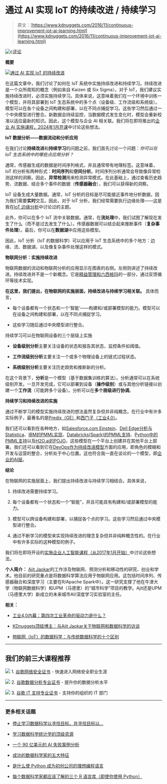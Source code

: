 # 通过 AI 实现 IoT 的**持续改进** / **持续学习**

> 原文：[https://www.kdnuggets.com/2016/11/continuous-improvement-iot-ai-learning.html](https://www.kdnuggets.com/2016/11/continuous-improvement-iot-ai-learning.html)

![c](../Images/3d9c022da2d331bb56691a9617b91b90.png)[评论](#comments)

**概要**

[![通过 AI 实现 IoT 的持续改进](../Images/08237e2fdfda5c6e9420d8bafa23ba09.png)](/wp-content/uploads/continuous-improvement-Iot-ai.png)

在这篇文章中，我们讨论了如何在 IoT 系统中实施持续改进和持续学习。持续改进是一个众所周知的概念（例如来自 Kaizen 或 Six Sigma）。对于 IoT，我们建议实施持续改进时，必须实施持续学习。具体来说，这意味着我们在一个环境中训练一个模型，并将其部署到 IoT 生态系统中的多个点（设备级、工作流级和系统级）。模型可以在各个设备之间构建和部署，以在不同点捕捉学习。这些学习然后通过一个中央模型进行整合。新数据会持续监控，当数据模式发生变化时，模型会重新校准以适应最新的知识。因此，这个模型与企业 AI 相关联。我们将在即将推出的[企业 AI 实施课程，2024年1月开课](/2016/11/futuretext-implementing-enterprise-ai-course.html)中讨论这些想法。

**IoT 数据分析——数据流动和分析应用**

在我们讨论**持续改进**和**持续学习**的问题之前，我们首先讨论一个问题：*你可以在 IoT 生态系统中的哪些点应用分析？*

通常，传感器生成的数据是时间序列格式，并且通常带有地理标签。这意味着，IoT 的分析有两种形式：**时间序列**和**空间分析**。时间序列分析通常会导致像异常检测这样的洞察。因此，**异常检测**用来检测异常模式。在此基础上，通过查看历史趋势、流数据、结合多个事件的数据（**传感器融合**），我们可以获得新的洞察。

IoT 设备生成大量数据。通常，IoT 分析的目标是尽可能接近事件地分析数据，因为我们需要**实时**交互。因此，对于 IoT 分析，我们经常需要执行边缘处理——这是我在[IoT 边缘分析](/2016/09/evolution-iot-edge-analytics.html)中讨论过的主题。

此外，你可以在多个 IoT 流中关联数据。通常，在**流处理**中，我们试图了解现在发生了什么（而不是过去发生了什么）。传感器数据可以结合起来推断事件（**复杂事件处理**）。最后，你可以在**数据湖**中应用这些模型。

因此，IoT 分析（IoT 的数据科学）可以应用于 IoT 生态系统中的多个地方：边缘、流、数据湖，以及像复杂事件处理这样的模式。

**物联网分析：实施持续改进**

物联网数据的流动和物联网分析的应用显示在图表的右侧。左侧则讲述了持续改进。持续改进并不是一个新概念。它是[精益管理和六西格玛](kaizen%20https:/www.isixsigma.com/methodology/kaizen/kaizen-six-sigma-ensures-continuous-improvement/)的一部分，通过反馈循环等技术实现。

**在这里，我们提出，在物联网的实施层面，持续改进与持续学习相关联。** 具体而言，

+   每个设备都有一个状态和一个‘智能’——构建和/或部署模型的能力。模型可以在设备之间构建和部署，以在不同点捕捉学习。

+   这些学习随后通过中央模型进行整合。

持续学习可以在物联网设备的三个层级上实施

+   **设备级别分析**主要关注设备的状态和报告其状态，监控条件如阈值。

+   **工作流级别分析**主要关注一个或多个物理设备上的链式过程状态。

+   **系统级别分析**主要关注历史趋势和推断新的分析。

在这个背景下，**分析**是一个模型（基于数据集训练的算法）。分析通常可以在系统级别开发。一旦开发完成，它可以部署到设备（**操作级别**）或与其他分析链接以创建一个**工作流**（可能跨多个设备）。分析可以在**多个层级进行协调**。

**持续学习和持续改进的实施**

通过不断学习的模型实施持续改进的想法虽然复杂但并非纯概念。在行业中有许多实际例子，最著名的是[Predix（GE）](https://www.ge.com/digital/sites/default/files/APM-Asset%20Performance%20Management-GE-Digital-infographic.pdf)和[西门子（工业4.0）](https://www.siemens.com/content/dam/mam/tag-siemens-com/projects/customer-magazine/print-archiv/advance/adv152-en-screen.pdf)。

我们还可以看到在各种地方，如[Salesforce.com Einstein](https://www.salesforce.com/eu/products/einstein/overview/)、[Dell Edge分析与Statistica](https://www.dell.com/en-us/work/learn/internet-of-things-analytics)、[IBM的PMML实现](https://www.ibm.com/developerworks/library/ba-ind-PMML1/)、[Databricks(Spark)的PMML支持](https://databricks.com/blog/2015/07/02/pmml-support-in-apache-spark-mllib.html)、[Python中的PMML支持](http://stackoverflow.com/questions/33221331/export-python-scikit-learn-models-into-pmml)以及[H2O.ai的POJO](http://docs.h2o.ai/h2o/latest-stable/h2o-docs/productionizing.html)，这些模型在一个平台上创建并在其他平台上部署。我们还可以看到它在[DevOps作为持续改进模型](https://www.zdnet.com/article/a-better-name-for-devops-continuous-improvement/)方面的应用，即角色的模糊和开发与运营的整合，分析处于中心位置。这也符合我一直在谈论的一个模型，即[企业的AI层](http://www.opengardensblog.futuretext.com/archives/2016/09/the-ai-layer-for-the-enterprise-and-the-role-of-iot.html)。

**结论**

在物联网的实施层面上，我们提出持续改进与持续学习相结合。具体来说，

1.  持续改进需要持续学习。

1.  每个设备都有一个状态和一个“智能”，并且可能具有构建和/或部署模型的能力。

1.  模型可以跨设备构建和部署，以捕捉各个点的学习。这些学习然后通过中央模型进行整合。

1.  通过不断学习的模型来实现持续改进的理念复杂但并非纯粹概念性的。在行业中有许多实际的这种模型的例子。

我们将在即将开设的[实施企业人工智能课程（从2017年1月开始）](/2016/11/futuretext-implementing-enterprise-ai-course.html)中讨论这些想法。

**个人简介：** [Ajit Jaokar](https://www.linkedin.com/in/ajitjaokar)的工作涉及物联网、预测分析和移动性的研究、创业和学术。他目前的研究重点是将数据科学算法应用于物联网应用。这包括时间序列、传感器融合和深度学习（主要在R/Apache Spark中）。这一研究支撑了他在牛津大学（物联网数据科学）和UPM（马德里）的“城市科学”项目的教学。Ajit还是UPM（马德里大学）新成立的未来城市AI/深度学习实验室的主任。

**相关：**

+   [工业4.0内幕：第四次工业革命的驱动力是什么？](/2016/10/industry-40-fourth-industrial-revolution.html)

+   [KDnuggets顶级博主：与Ajit Jaokar关于物联网和数据科学的访谈](/2016/10/top-blogger-interview-ajit-jaokar-iot-data-science.html)

+   [物联网（IoT）的数据科学：与传统数据科学的十个区别](/2016/09/data-science-iot-10-differences.html)

* * *

## 我们的前三大课程推荐

![](../Images/0244c01ba9267c002ef39d4907e0b8fb.png) 1\. [谷歌网络安全证书](https://www.kdnuggets.com/google-cybersecurity) - 快速进入网络安全职业生涯

![](../Images/e225c49c3c91745821c8c0368bf04711.png) 2\. [谷歌数据分析专业证书](https://www.kdnuggets.com/google-data-analytics) - 提升你的数据分析水平

![](../Images/0244c01ba9267c002ef39d4907e0b8fb.png) 3\. [谷歌 IT 支持专业证书](https://www.kdnuggets.com/google-itsupport) - 支持你的组织的 IT 部门

* * *

### 更多相关话题

+   [停止学习数据科学以寻找目标，并寻找目标以...](https://www.kdnuggets.com/2021/12/stop-learning-data-science-find-purpose.html)

+   [学习数据科学统计学的顶级资源](https://www.kdnuggets.com/2021/12/springboard-top-resources-learn-data-science-statistics.html)

+   [一个 90 亿美元的 AI 失败案例分析](https://www.kdnuggets.com/2021/12/9b-ai-failure-examined.html)

+   [成功的数据科学家的五大特征](https://www.kdnuggets.com/2021/12/5-characteristics-successful-data-scientist.html)

+   [是什么使 Python 成为初创公司的理想编程语言](https://www.kdnuggets.com/2021/12/makes-python-ideal-programming-language-startups.html)

+   [每个数据科学家都应该了解的三个 R 语言库（即使你使用 Python）](https://www.kdnuggets.com/2021/12/three-r-libraries-every-data-scientist-know-even-python.html)
